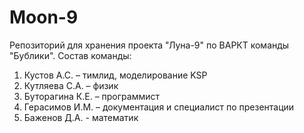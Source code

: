 # Moon-9
Репозиторий для хранения проекта "Луна-9" по ВАРКТ команды "Бублики".
Состав команды:
1)	Кустов А.С. – тимлид, моделирование KSP
2)	Кутляева С.А. – физик
3)	Буторагина К.Е. – программист
4)	Герасимов И.М. – документация и специалист по презентации
5)	Баженов Д.А. - математик
